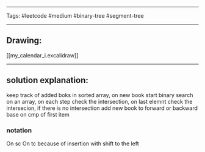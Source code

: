

----

Tags: #leetcode #medium #binary-tree #segment-tree

----

## Drawing:
[[my_calendar_i.excalidraw]]

----


## solution explanation:
keep track of added boks in sorted array, on new book start binary search on an array, on each step check the intersection, on last elemnt check the intersecion, if there is no intersection add new book to forward or backward base on cmp of first item
### notation
On sc
On tc because of insertion with shift to the left
